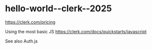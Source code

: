 # hello-world--clerk--2025

https://clerk.com/pricing

Using the most basic JS https://clerk.com/docs/quickstarts/javascript

See also Auth.js

